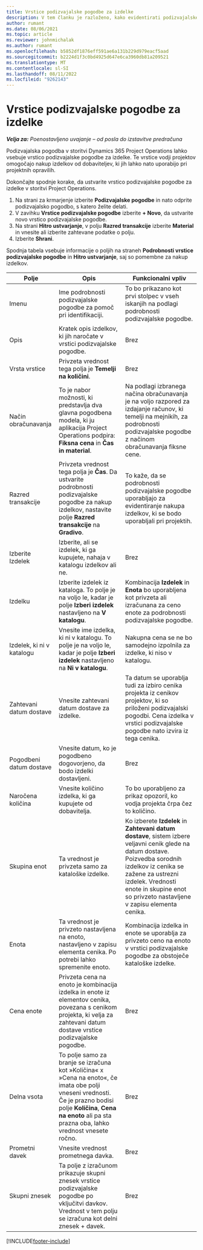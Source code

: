 ```yaml
---
title: Vrstice podizvajalske pogodbe za izdelke
description: V tem članku je razloženo, kako evidentirati podizvajalske vrstice za izdelke in uporabiti različna polja za beleženje nakupov izdelkov od prodajalcev.
author: rumant
ms.date: 08/06/2021
ms.topic: article
ms.reviewer: johnmichalak
ms.author: rumant
ms.openlocfilehash: b5852df1876eff591ae6a131b229d979eacf5aad
ms.sourcegitcommit: b2224d1f3c0bd4925d647e6ca3960db81a209521
ms.translationtype: MT
ms.contentlocale: sl-SI
ms.lasthandoff: 08/11/2022
ms.locfileid: "9262143"
---
```

# <a name="subcontract-lines-for-products"></a>Vrstice podizvajalske pogodbe za izdelke

_**Velja za:** Poenostavljeno uvajanje – od posla do izstavitve predračuna_

Podizvajalska pogodba v storitvi Dynamics 365 Project Operations lahko vsebuje vrstico podizvajalske pogodbe za izdelke. Te vrstice vodji projektov omogočajo nakup izdelkov od dobaviteljev, ki jih lahko nato uporabijo pri projektnih opravilih.

Dokončajte spodnje korake, da ustvarite vrstico podizvajalske pogodbe za izdelke v storitvi Project Operations.

1. Na strani za krmarjenje izberite **Podizvajalske pogodbe** in nato odprite podizvajalsko pogodbo, s katero želite delati. 
2. V zavihku **Vrstice podizvajalske pogodbe** izberite **+ Novo**, da ustvarite novo vrstico podizvajalske pogodbe.
3. Na strani **Hitro ustvarjanje**, v polju **Razred transakcije** izberite **Material** in vnesite ali izberite zahtevane podatke o polju. 
4. Izberite **Shrani**.

Spodnja tabela vsebuje informacije o poljih na straneh **Podrobnosti vrstice podizvajalske pogodbe** in **Hitro ustvarjanje**, saj so pomembne za nakup izdelkov.

| Polje | Opis | Funkcionalni vpliv|
| ----- | ----------- | ----------- |
| Imenu | Ime podrobnosti podizvajalske pogodbe za pomoč pri identifikaciji. |To bo prikazano kot prvi stolpec v vseh iskanjih na podlagi podrobnosti podizvajalske pogodbe.
| Opis | Kratek opis izdelkov, ki jih naročate v vrstici podizvajalske pogodbe. | Brez |
| Vrsta vrstice | Privzeta vrednost tega polja je **Temelji na količini**. |Brez |
| Način obračunavanja | To je nabor možnosti, ki predstavlja dva glavna pogodbena modela, ki ju aplikacija Project Operations podpira: **Fiksna cena** in **Čas in material**. | Na podlagi izbranega načina obračunavanja je na voljo razpored za izdajanje računov, ki temelji na mejnikih, za podrobnosti podizvajalske pogodbe z načinom obračunavanja fiksne cene. |
| Razred transakcije |Privzeta vrednost tega polja je **Čas**. Da ustvarite podrobnosti podizvajalske pogodbe za nakup izdelkov, nastavite polje **Razred transakcije** na **Gradivo**.  | To kaže, da se podrobnosti podizvajalske pogodbe uporabljajo za evidentiranje nakupa izdelkov, ki se bodo uporabljali pri projektih. |
| Izberite Izdelek | Izberite, ali se izdelek, ki ga kupujete, nahaja v katalogu izdelkov ali ne. |Brez |
| Izdelku | Izberite izdelek iz kataloga. To polje je na voljo le, kadar je polje **Izberi izdelek** nastavljeno na **V katalogu**. |Kombinacija **Izdelek** in **Enota** bo uporabljena kot privzeta ali izračunana za ceno enote za podrobnosti podizvajalske pogodbe.
| Izdelek, ki ni v katalogu | Vnesite ime izdelka, ki ni v katalogu. To polje je na voljo le, kadar je polje **Izberi izdelek** nastavljeno na **Ni v katalogu**.  |Nakupna cena se ne bo samodejno izpolnila za izdelke, ki niso v katalogu.|
| Zahtevani datum dostave | Vnesite zahtevani datum dostave za izdelke.| Ta datum se uporablja tudi za izbiro cenika projekta iz cenikov projektov, ki so priloženi podizvajalski pogodbi. Cena izdelka v vrstici podizvajalske pogodbe nato izvira iz tega cenika. |
| Pogodbeni datum dostave | Vnesite datum, ko je pogodbeno dogovorjeno, da bodo izdelki dostavljeni.  |Brez|
| Naročena količina | Vnesite količino izdelka, ki ga kupujete od dobavitelja.| To bo uporabljeno za prikaz opozoril, ko vodja projekta črpa čez to količino.|
| Skupina enot | Ta vrednost je privzeta samo za kataloške izdelke. |Ko izberete **Izdelek** in **Zahtevani datum dostave**, sistem izbere veljavni cenik glede na datum dostave. Poizvedba sorodnih izdelkov iz cenika se zažene za ustrezni izdelek. Vrednosti enote in skupine enot so privzeto nastavljene v zapisu elementa cenika. |
| Enota | Ta vrednost je privzeto nastavljena na enoto, nastavljeno v zapisu elementa cenika. Po potrebi lahko spremenite enoto.| Kombinacija izdelka in enote se uporablja za privzeto ceno na enoto v vrstici podizvajalske pogodbe za obstoječe kataloške izdelke. |
| Cena enote | Privzeta cena na enoto je kombinacija izdelka in enote iz elementov cenika, povezana s cenikom projekta, ki velja za zahtevani datum dostave vrstice podizvajalske pogodbe.  |Brez |
| Delna vsota | To polje samo za branje se izračuna kot »Količina« x »Cena na enoto«, če imata obe polji vneseni vrednosti. Če je prazno bodisi polje **Količina**, **Cena na enoto** ali pa sta prazna oba, lahko vrednost vnesete ročno.  |Brez |
| Prometni davek | Vnesite vrednost prometnega davka. |Brez |
| Skupni znesek | Ta polje z izračunom prikazuje skupni znesek vrstice podizvajalske pogodbe po vključitvi davkov. Vrednost v tem polju se izračuna kot delni znesek + davek. |Brez |


[!INCLUDE[footer-include](../../includes/footer-banner.md)]
